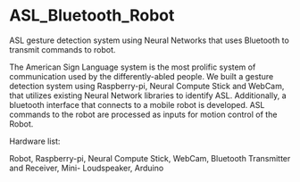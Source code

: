 # ASL_Bluetooth_Robot
ASL gesture detection system using Neural Networks that uses Bluetooth to transmit commands to robot.

The American Sign Language system is the most prolific system of communication used by the
differently-abled people. We built a gesture detection system using Raspberry-pi, Neural
Compute Stick and WebCam, that utilizes existing Neural Network libraries to identify ASL. Additionally, a
bluetooth interface that connects to a mobile robot is developed. ASL commands to the robot
are processed as inputs for motion control of the Robot.

Hardware list:

Robot, Raspberry-pi, Neural Compute Stick, WebCam, Bluetooth Transmitter and Receiver, Mini-
Loudspeaker, Arduino
